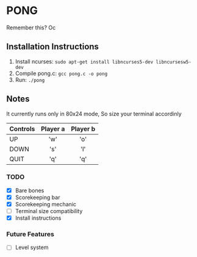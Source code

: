 # PONG

Remember this? Oc

## Installation Instructions

1. Install ncurses: `sudo apt-get install libncurses5-dev libncursesw5-dev`
2. Compile pong.c: `gcc pong.c -o pong`
3. Run: `./pong`

## Notes

It currently runs only in 80x24 mode, So size your terminal accordinly

| Controls |	Player a   |	Player b   |
| -------- |:-------------:|:-------------:|
| UP	   |	  'w'	   |	  'o'	   |
| DOWN	   |	  's'	   |	  'l'	   |
| QUIT	   |	  'q'	   |	  'q'	   |

### TODO
- [x] Bare bones
- [x] Scorekeeping bar
- [x] Scorekeeping mechanic
- [ ] Terminal size compatibility
- [x] Install instructions

### Future Features
- [ ] Level system
